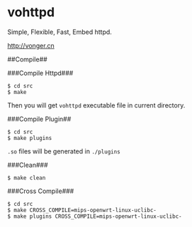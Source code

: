 vohttpd
=======

Simple, Flexible, Fast, Embed httpd. 

<http://vonger.cn>

##Compile##

###Compile Httpd###

    $ cd src
    $ make

Then you will get `vohttpd` executable file in current directory.

###Compile Plugin##

    $ cd src
    $ make plugins

`.so` files will be generated in `./plugins`

###Clean###

    $ make clean

###Cross Compile###

    $ cd src
    $ make CROSS_COMPILE=mips-openwrt-linux-uclibc-
    $ make plugins CROSS_COMPILE=mips-openwrt-linux-uclibc-
